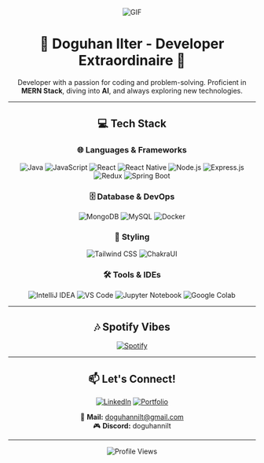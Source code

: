 <div align="center">

![GIF](https://media.giphy.com/media/v1.Y2lkPTc5MGI3NjExa2ljZWY5NDZhaHpycHFhMXRtbGxvYTZ0dzdhcDJod3lpaG5tY3dmeSZlcD12MV9pbnRlcm5hbF9naWZfYnlfaWQmY3Q9Zw/f3iwJFOVOwuy7K6FFw/giphy.gif)

# 🌟 Doguhan Ilter - Developer Extraordinaire 🌟
 
Developer with a passion for coding and problem-solving. Proficient in **MERN Stack**, diving into **AI**, and always exploring new technologies.

---

## 💻 Tech Stack

### 🌐 Languages & Frameworks
![Java](https://img.shields.io/badge/Java-ED8B00?style=for-the-badge&logo=java&logoColor=white) 
![JavaScript](https://img.shields.io/badge/JavaScript-323330?style=for-the-badge&logo=javascript&logoColor=F7DF1E)
![React](https://img.shields.io/badge/React-20232A?style=for-the-badge&logo=react&logoColor=61DAFB)
![React Native](https://img.shields.io/badge/React_Native-20232A?style=for-the-badge&logo=react&logoColor=61DAFB)
![Node.js](https://img.shields.io/badge/Node.js-43853D?style=for-the-badge&logo=node-dot-js&logoColor=white)
![Express.js](https://img.shields.io/badge/Express.js-404D59?style=for-the-badge)
![Redux](https://img.shields.io/badge/Redux-764ABC?style=for-the-badge&logo=redux&logoColor=white)
![Spring Boot](https://img.shields.io/badge/Spring_Boot-6DB33F?style=for-the-badge&logo=spring-boot&logoColor=white)

### 🗄️ Database & DevOps
![MongoDB](https://img.shields.io/badge/MongoDB-4EA94B?style=for-the-badge&logo=mongodb&logoColor=white)
![MySQL](https://img.shields.io/badge/MySQL-005C84?style=for-the-badge&logo=mysql&logoColor=white)
![Docker](https://img.shields.io/badge/Docker-2496ED?style=for-the-badge&logo=docker&logoColor=white)

### 🎨 Styling
![Tailwind CSS](https://img.shields.io/badge/TailwindCSS-38B2AC?style=for-the-badge&logo=tailwind-css&logoColor=white)
![ChakraUI](https://img.shields.io/badge/Chakra_UI-319795?style=for-the-badge&logo=chakra-ui&logoColor=white)

### 🛠️ Tools & IDEs
![IntelliJ IDEA](https://img.shields.io/badge/IntelliJ_IDEA-000000?style=for-the-badge&logo=intellij-idea&logoColor=white)
![VS Code](https://img.shields.io/badge/VS%20Code-0078d7.svg?style=for-the-badge&logo=visual-studio-code&logoColor=white)
![Jupyter Notebook](https://img.shields.io/badge/Jupyter_Notebook-F37626?style=for-the-badge&logo=jupyter&logoColor=white)
![Google Colab](https://img.shields.io/badge/Google_Colab-F9AB00?style=for-the-badge&logo=google-colab&logoColor=white)

---

## 🎶 Spotify Vibes
[![Spotify](https://data-card-for-spotify.herokuapp.com/api/card?user_id=rmo45iv7b4zd9l3259bhfemti)](https://data-card-for-spotify.herokuapp.com/card?user_id=rmo45iv7b4zd9l3259bhfemti)

---

## 📫 Let's Connect!

[![LinkedIn](https://img.shields.io/badge/LinkedIn-blue?style=for-the-badge&logo=linkedin&logoColor=white)](https://www.linkedin.com/in/doguhan-ilter-350008258/)
[![Portfolio](https://img.shields.io/badge/Portfolio-black?style=for-the-badge&logo=google-chrome&logoColor=white)](https://doguhanniltasc.vercel.app/)

📧 **Mail:** doguhannilt@gmail.com  
🎮 **Discord:** doguhannilt  

---

![Profile Views](https://visitcount.itsvg.in/api?id=doguhannilt&label=Profile%20Views&color=6&icon=0&pretty=true)

</div>
